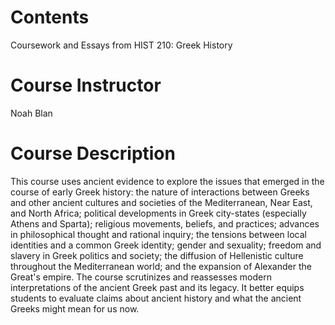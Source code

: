 # Contents
Coursework and Essays from HIST 210: Greek History 

# Course Instructor 
Noah Blan 

# Course Description 
This course uses ancient evidence to explore the issues that emerged in the course of early Greek history: the nature of interactions between Greeks and other ancient cultures and societies of the Mediterranean, Near East, and North Africa; political developments in Greek city-states (especially Athens and Sparta); religious movements, beliefs, and practices; advances in philosophical thought and rational inquiry; the tensions between local identities and a common Greek identity; gender and sexuality; freedom and slavery in Greek politics and society; the diffusion of Hellenistic culture throughout the Mediterranean world; and the expansion of Alexander the Great's empire. The course scrutinizes and reassesses modern interpretations of the ancient Greek past and its legacy. It better equips students to evaluate claims about ancient history and what the ancient Greeks might mean for us now. 
